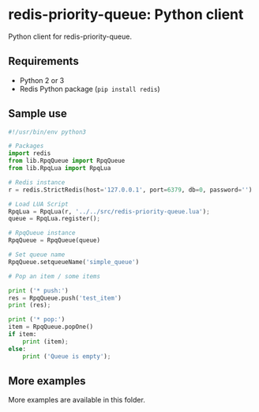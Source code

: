 # redis-priority-queue: Python client

Python client for redis-priority-queue.

## Requirements

 - Python 2 or 3
 - Redis Python package (`pip install redis`)

## Sample use

```python
#!/usr/bin/env python3

# Packages
import redis
from lib.RpqQueue import RpqQueue
from lib.RpqLua import RpqLua

# Redis instance
r = redis.StrictRedis(host='127.0.0.1', port=6379, db=0, password='')

# Load LUA Script
RpqLua = RpqLua(r, '../../src/redis-priority-queue.lua');
queue = RpqLua.register();

# RpqQueue instance
RpqQueue = RpqQueue(queue)

# Set queue name
RpqQueue.setqueueName('simple_queue')

# Pop an item / some items

print ('* push:')
res = RpqQueue.push('test_item')
print (res);

print ('* pop:')
item = RpqQueue.popOne()
if item:
    print (item);
else:
    print ('Queue is empty');
```

## More examples

More examples are available in this folder.

